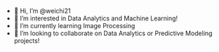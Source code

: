 - 👋 Hi, I’m @weichi21
- 👀 I’m interested in Data Analytics and Machine Learning!
- 🌱 I’m currently learning Image Processing
- 💞️ I’m looking to collaborate on Data Analytics or Predictive Modeling projects!


<!---
weichi21/weichi21 is a ✨ special ✨ repository because its `README.md` (this file) appears on your GitHub profile.
You can click the Preview link to take a look at your changes.
--->
